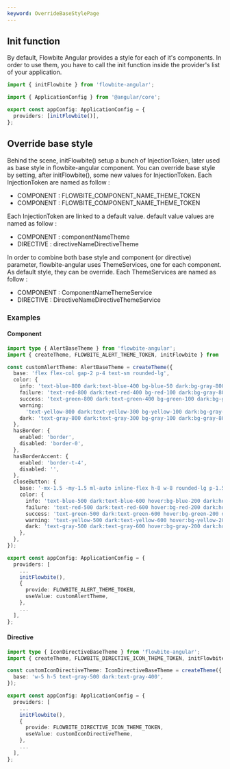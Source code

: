 ```yaml
---
keyword: OverrideBaseStylePage
---
```


## Init function

By default, Flowbite Angular provides a style for each of it's components. In order to use them, you have to call the init function inside the provider's list of your application.

```typescript
import { initFlowbite } from 'flowbite-angular';

import { ApplicationConfig } from '@angular/core';

export const appConfig: ApplicationConfig = {
  providers: [initFlowbite()],
};
```

## Override base style

Behind the scene, <span class="docs highlight">initFlowbite()</span> setup a bunch of InjectionToken, later used as base style in flowbite-angular component.
You can override base style by setting, after <span class="docs highlight">initFlowbite()</span>, some new values for <span class="docs highlight">InjectionToken</span>. Each <span class="docs highlight">InjectionToken</span> are named as follow :

- COMPONENT : FLOWBITE\_<span class="docs highlight">COMPONENT_NAME</span>\_THEME_TOKEN
- COMPONENT : FLOWBITE\_<span class="docs highlight">COMPONENT_NAME</span>\_THEME_TOKEN

Each <span class="docs highlight">InjectionToken</span> are linked to a <span class="docs highlight">default value</span>. <span class="docs highlight">default value</span> values are named as follow :

- COMPONENT : <span class="docs highlight">componentName</span>Theme
- DIRECTIVE : <span class="docs highlight">directiveName</span>DirectiveTheme

In order to combine both base style and component (or directive) parameter, flowbite-angular uses <span class="docs highlight">ThemeServices</span>, one for each component. As default style, they can be override. Each <span class="docs highlight">ThemeServices</span> are named as follow :

- COMPONENT : <span class="docs highlight">ComponentName</span>ThemeService
- DIRECTIVE : <span class="docs highlight">DirectiveName</span>DirectiveThemeService

### Examples

#### Component

```typescript
import type { AlertBaseTheme } from 'flowbite-angular';
import { createTheme, FLOWBITE_ALERT_THEME_TOKEN, initFlowbite } from 'flowbite-angular';

const customAlertTheme: AlertBaseTheme = createTheme({
  base: 'flex flex-col gap-2 p-4 text-sm rounded-lg',
  color: {
    info: 'text-blue-800 dark:text-blue-400 bg-blue-50 dark:bg-gray-800 border-blue-300 dark:border-blue-800',
    failure: 'text-red-800 dark:text-red-400 bg-red-100 dark:bg-gray-800 border-red-300 dark:border-red-800',
    success: 'text-green-800 dark:text-green-400 bg-green-100 dark:bg-gray-800 border-green-300 dark:border-green-800',
    warning:
      'text-yellow-800 dark:text-yellow-300 bg-yellow-100 dark:bg-gray-800 border-yellow-300 dark:border-yellow-800',
    dark: 'text-gray-800 dark:text-gray-300 bg-gray-100 dark:bg-gray-800 border-gray-300 dark:border-gray-600',
  },
  hasBorder: {
    enabled: 'border',
    disabled: 'border-0',
  },
  hasBorderAccent: {
    enabled: 'border-t-4',
    disabled: '',
  },
  closeButton: {
    base: '-mx-1.5 -my-1.5 ml-auto inline-flex h-8 w-8 rounded-lg p-1.5 focus:ring-2',
    color: {
      info: 'text-blue-500 dark:text-blue-600 hover:bg-blue-200 dark:hover:bg-blue-300',
      failure: 'text-red-500 dark:text-red-600 hover:bg-red-200 dark:hover:bg-red-300',
      success: 'text-green-500 dark:text-green-600 hover:bg-green-200 dark:hover:bg-green-300',
      warning: 'text-yellow-500 dark:text-yellow-600 hover:bg-yellow-200 dark:hover:bg-yellow-300',
      dark: 'text-gray-500 dark:text-gray-600 hover:bg-gray-200 dark:hover:bg-gray-300',
    },
  },
});

export const appConfig: ApplicationConfig = {
  providers: [
    ...
    initFlowbite(),
    {
      provide: FLOWBITE_ALERT_THEME_TOKEN,
      useValue: customAlertTheme,
    },
    ...
  ],
};
```

#### Directive

```typescript
import type { IconDirectiveBaseTheme } from 'flowbite-angular';
import { createTheme, FLOWBITE_DIRECTIVE_ICON_THEME_TOKEN, initFlowbite } from 'flowbite-angular';

const customIconDirectiveTheme: IconDirectiveBaseTheme = createTheme({
  base: 'w-5 h-5 text-gray-500 dark:text-gray-400',
});

export const appConfig: ApplicationConfig = {
  providers: [
    ...
    initFlowbite(),
    {
      provide: FLOWBITE_DIRECTIVE_ICON_THEME_TOKEN,
      useValue: customIconDirectiveTheme,
    },
    ...
  ],
};
```
